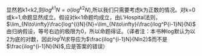 显然若k1<k2,则$log^{k1}N=o(log^{k2}N)$,所以我们只需要考虑k为正数的情况。对k=0或k=1,命题显然成立。假设对k<1命题均成立，由L'Hospital法则，<br />
$\lim_{N\to\infty}\frac{log^{i}N}{N}=\lim_{N\to\infty}i\frac{ilog^P{i-1}N}{N}$<br />
由归纳假设，等号右边的极限为0，所以命题得证。（译者注：本书种log默认为以2为底的对数，因此$log^{i}N$求导应为$\frac{ilog^{i-1}N}{Nln2}$而不是$\frac{ilog^{i-1}N}{N}$,应是答案的错误）